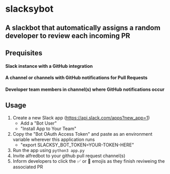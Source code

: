 # slacksybot

## A slackbot that automatically assigns a random developer to review each incoming PR

## Prequisites

#### Slack instance with a GitHub integration
#### A channel or channels with GitHub notifications for Pull Requests
#### Developer team members in channel(s) where GitHub notifications occur

## Usage

1. Create a new Slack app (https://api.slack.com/apps?new_app=1)
    - Add a "Bot User"
    - "Install App to Your Team"
2. Copy the "Bot OAuth Access Token" and paste as an environment variable wherever this application runs
    - "export SLACKSY_BOT_TOKEN=YOUR-TOKEN-HERE"
3. Run the app using `python3 app.py`
4. Invite alfredbot to your github pull request channel(s)
5. Inform developers to click the :white_check_mark: or :checkered_flag: emojis as they finish reviweing the associated PR
